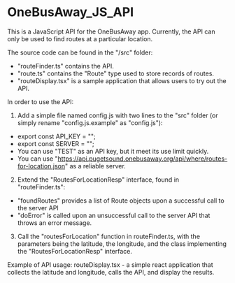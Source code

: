 # OneBusAway_JS_API
This is a JavaScript API for the OneBusAway app. Currently, the API can only be used to find routes at a particular location.

The source code can be found in the "/src" folder:
- "routeFinder.ts" contains the API.
- "route.ts" contains the "Route" type used to store records of routes.
- "routeDisplay.tsx" is a sample application that allows users to try out the API.

In order to use the API:
1) Add a simple file named config.js with two lines to the "src" folder (or simply rename "config.js.example" as "config.js"):
- export const API_KEY = "<YOUR API_KEY>";
- export const SERVER = "<YOUR SERVER>";
- You can use "TEST" as an API key, but it meet its use limit quickly.
- You can use "https://api.pugetsound.onebusaway.org/api/where/routes-for-location.json" as a reliable server.

2) Extend the "RoutesForLocationResp" interface, found in "routeFinder.ts":
- "foundRoutes" provides a list of Route objects upon a successful call to the server API
- "doError" is called upon an unsuccessful call to the server API that throws an error message.

3) Call the "routesForLocation" function in routeFinder.ts, with the parameters being the latitude, the longitude, and the class implementing the "RoutesForLocationResp" interface.

Example of API usage:
routeDisplay.tsx - a simple react application that collects the latitude and longitude, calls the API, and display the results.
